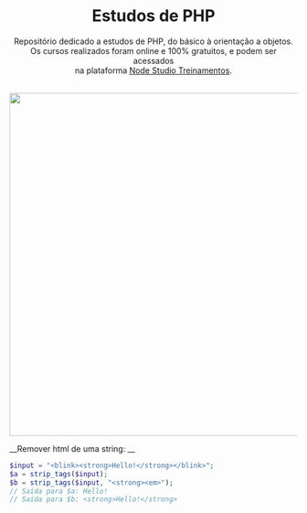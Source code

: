 <div align="center" width="200">
  <h1>Estudos de PHP</h1>
  <p>Repositório dedicado a estudos de PHP, do básico à orientação a objetos. <br />
  Os cursos realizados foram online e 100% gratuitos, e podem ser acessados <br /> na plataforma <a href="https://www.nodestudio.com.br">Node Studio Treinamentos</a>.</p>
  <br />
  <img src="https://refactoring.guru/images/patterns/languages/php.png" width="600" />
</div>

__Remover html de uma string: __
```php
$input = "<blink><strong>Hello!</strong></blink>";
$a = strip_tags($input);
$b = strip_tags($input, "<strong><em>");
// Saída para $a: Hello!
// Saída para $b: <strong>Hello!</strong>

```
